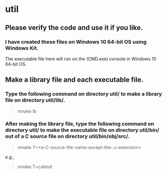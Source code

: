 # util


## Please verify the code and use it if you like.


### I have created these files on Windows 10 64-bit OS using Windows Kit.

The executable file here will run on the (CMD.exe) console in Windows 10 64-bit OS.


## Make a library file and each executable file.


### Type the following command on directory util/ to make a library file on directory util/lib/.

> nmake lb


### After making the library file, type the following command on directory util/ to make the executable file on directory util/bin/ out of a C source file on directory util/bin/obj/src/.

> nmake T=<a-C-source-file-name-except-the-.c-extension>

e.g.,
> nmake T=calend
